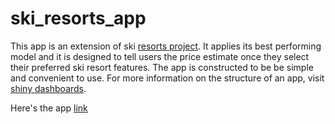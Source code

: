 # ski_resorts_app

This app is an extension of ski [resorts project](https://github.com/andreglasnovic/ski_resorts). It applies its best performing model and it is designed to tell users the price estimate once they select their preferred ski resort features. The app is constructed to be be simple and convenient to use. For more information on the structure of an app, visit [shiny dashboards](https://rstudio.github.io/shinydashboard/get_started.html).

Here's the app [link](https://aglasnovic.shinyapps.io/ski_app/)
